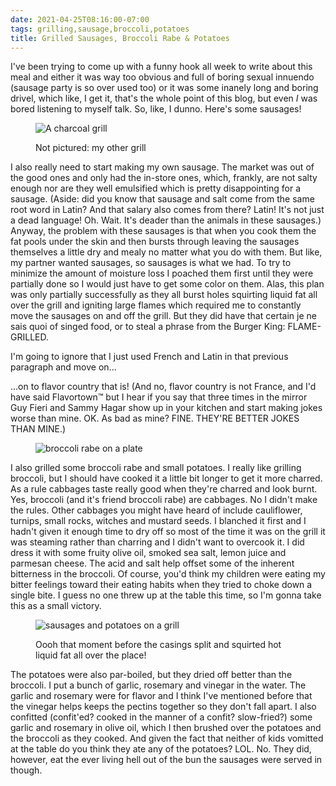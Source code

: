 ```yaml
---
date: 2021-04-25T08:16:00-07:00
tags: grilling,sausage,broccoli,potatoes
title: Grilled Sausages, Broccoli Rabe & Potatoes
---
```


I've been trying to come up with a funny hook all week to write about this meal and either it was way too obvious and full of boring sexual innuendo (sausage party is so over used too) or it was some inanely long and boring drivel, which like, I get it, that's the whole point of this blog, but even _I_ was bored listening to myself talk. So, like, I dunno. Here's some sausages!

<figure>

![A charcoal grill](grilling_grill.jpg)

<figcaption>Not pictured: my other grill</figcaption>
</figure>

I also really need to start making my own sausage. The market was out of the good ones and only had the in-store ones, which, frankly, are not salty enough nor are they well emulsified which is pretty disappointing for a sausage. (Aside: did you know that sausage and salt come from the same root word in Latin? And that salary also comes from there? Latin! It's not just a dead language! Oh. Wait. It's deader than the animals in these sausages.) Anyway, the problem with these sausages is that when you cook them the fat pools under the skin and then bursts through leaving the sausages themselves a little dry and mealy no matter what you do with them. But like, my partner wanted sausages, so sausages is what we had. To try to minimize the amount of moisture loss I poached them first until they were partially done so I would just have to get some color on them. Alas, this plan was only partially successfully as they all burst holes squirting liquid fat all over the grill and igniting large flames which required me to constantly move the sausages on and off the grill. But they did have that certain je ne sais quoi of singed food, or to steal a phrase from the Burger King: FLAME-GRILLED. 

I'm going to ignore that I just used French and Latin in that previous paragraph and move on...

...on to flavor country that is! (And no, flavor country is not France, and I'd have said Flavortown™ but I hear if you say that three times in the mirror Guy Fieri and Sammy Hagar show up in your kitchen and start making jokes worse than mine. OK. As bad as mine? FINE. THEY'RE BETTER JOKES THAN MINE.)

<figure>

![broccoli rabe on a plate](grilling_broccoli.jpg)

</figure>

I also grilled some broccoli rabe and small potatoes. I really like grilling broccoli, but I should have cooked it a little bit longer to get it more charred. As a rule cabbages taste really good when they're charred and look burnt. Yes, broccoli (and it's friend broccoli rabe) are cabbages. No I didn't make the rules. Other cabbages you might have heard of include cauliflower, turnips, small rocks, witches and mustard seeds. I blanched it first and I hadn't given it enough time to dry off so most of the time it was on the grill it was steaming rather than charring and I didn't want to overcook it. I did dress it with some fruity olive oil, smoked sea salt, lemon juice and parmesan cheese. The acid and salt help offset some of the inherent bitterness in the broccoli. Of course, you'd think my children were eating my bitter feelings toward their eating habits when they tried to choke down a single bite. I guess no one threw up at the table this time, so I'm gonna take this as a small victory.

<figure>

![sausages and potatoes on a grill](grilling_sausages.jpg)

<figcaption>Oooh that moment before the casings split and squirted hot liquid fat all over the place!</figcaption>
</figure>

The potatoes were also par-boiled, but they dried off better than the broccoli. I put a bunch of garlic, rosemary and vinegar in the water.  The garlic and rosemary were for flavor and I think I've mentioned before that the vinegar helps keeps the pectins together so they don't fall apart. I also confitted (confit'ed? cooked in the manner of a confit? slow-fried?) some garlic and rosemary in olive oil, which I then brushed over the potatoes and the broccoli as they cooked. And given the fact that neither of kids vomitted at the table do you think they ate any of the potatoes? LOL. No. They did, however, eat the ever living hell out of the bun the sausages were served in though.
